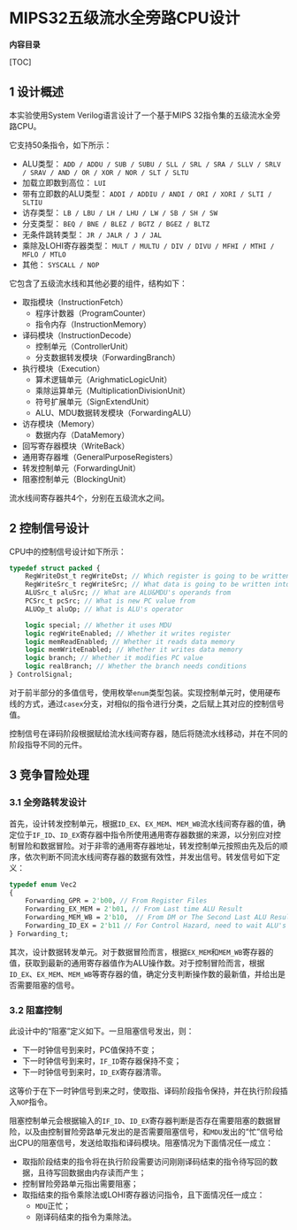 # MIPS32五级流水全旁路CPU设计

**内容目录**

[TOC]

## 1  设计概述

本实验使用System Verilog语言设计了一个基于MIPS 32指令集的五级流水全旁路CPU。

它支持50条指令，如下所示：

* ALU类型： `ADD / ADDU / SUB / SUBU / SLL / SRL / SRA / SLLV / SRLV / SRAV / AND / OR / XOR / NOR / SLT / SLTU`
* 加载立即数到高位： `LUI`
* 带有立即数的ALU类型： `ADDI / ADDIU / ANDI / ORI / XORI / SLTI / SLTIU`
* 访存类型： `LB / LBU / LH / LHU / LW / SB / SH / SW`
* 分支类型： `BEQ / BNE / BLEZ / BGTZ / BGEZ / BLTZ`
* 无条件跳转类型： `JR / JALR / J / JAL`
* 乘除及LOHI寄存器类型： `MULT / MULTU / DIV / DIVU / MFHI / MTHI / MFLO / MTLO`
* 其他： `SYSCALL / NOP`

它包含了五级流水线和其他必要的组件，结构如下：

* 取指模块（InstructionFetch）
  * 程序计数器（ProgramCounter）
  * 指令内存（InstructionMemory）
* 译码模块（InstructionDecode）
  * 控制单元（ControllerUnit）
  * 分支数据转发模块（ForwardingBranch）
* 执行模块（Execution）
  * 算术逻辑单元（ArighmaticLogicUnit）
  * 乘除运算单元（MultiplicationDivisionUnit）
  * 符号扩展单元（SignExtendUnit）
  * ALU、MDU数据转发模块（ForwardingALU）
* 访存模块（Memory）
  * 数据内存（DataMemory）
* 回写寄存器模块（WriteBack）
* 通用寄存器堆（GeneralPurposeRegisters）
* 转发控制单元（ForwardingUnit）
* 阻塞控制单元（BlockingUnit）

流水线间寄存器共4个，分别在五级流水之间。

## 2  控制信号设计

CPU中的控制信号设计如下所示：

```systemverilog
typedef struct packed {
    RegWriteDst_t regWriteDst; // Which register is going to be written
    RegWriteSrc_t regWriteSrc; // What data is going to be written into register
    ALUSrc_t aluSrc; // What are ALU&MDU's operands from
    PCSrc_t pcSrc; // What is new PC value from
    ALUOp_t aluOp; // What is ALU's operator

    logic special; // Whether it uses MDU
    logic regWriteEnabled; // Whether it writes register
    logic memReadEnabled; // Whether it reads data memory
    logic memWriteEnabled; // Whether it writes data memory
    logic branch; // Whether it modifies PC value
    logic realBranch; // Whether the branch needs conditions
} ControlSignal;
```

对于前半部分的多值信号，使用枚举`enum`类型包装。实现控制单元时，使用硬布线的方式，通过`casex`分支，对相似的指令进行分类，之后赋上其对应的控制信号值。

控制信号在译码阶段根据赋给流水线间寄存器，随后将随流水线移动，并在不同的阶段指导不同的元件。

## 3  竞争冒险处理

### 3.1  全旁路转发设计

首先，设计转发控制单元，根据`ID_EX`、`EX_MEM`、`MEM_WB`流水线间寄存器的值，确定位于`IF_ID`、`ID_EX`寄存器中指令所使用通用寄存器数据的来源，以分别应对控制冒险和数据冒险。对于非零的通用寄存器地址，转发控制单元按照由先及后的顺序，依次判断不同流水线间寄存器的数据有效性，并发出信号。转发信号如下定义：

```systemverilog
typedef enum Vec2
{
    Forwarding_GPR = 2'b00, // From Register Files
    Forwarding_EX_MEM = 2'b01, // From Last time ALU Result
    Forwarding_MEM_WB = 2'b10,  // From DM or The Second Last ALU Result
    Forwarding_ID_EX = 2'b11 // For Control Hazard, need to wait ALU's result
} Forwarding_t;
```

其次，设计数据转发单元。对于数据冒险而言，根据`EX_MEM`和`MEM_WB`寄存器的值，获取到最新的通用寄存器值作为ALU操作数。对于控制冒险而言，根据`ID_EX`、`EX_MEM`、`MEM_WB`等寄存器的值，确定分支判断操作数的最新值，并给出是否需要阻塞的信号。

### 3.2  阻塞控制

此设计中的“阻塞”定义如下。一旦阻塞信号发出，则：

* 下一时钟信号到来时，PC值保持不变；
* 下一时钟信号到来时，`IF_ID`寄存器保持不变；
* 下一时钟信号到来时，`ID_EX`寄存器清零。

这等价于在下一时钟信号到来之时，使取指、译码阶段指令保持，并在执行阶段插入`NOP`指令。

阻塞控制单元会根据输入的`IF_ID`、`ID_EX`寄存器判断是否存在需要阻塞的数据冒险，以及由控制冒险旁路单元发出的是否需要阻塞信号，和`MDU`发出的“忙”信号给出CPU的阻塞信号，发送给取指和译码模块。阻塞情况为下面情况任一成立：

* 取指阶段结束的指令将在执行阶段需要访问刚刚译码结束的指令待写回的数据，且待写回数据由内存读而产生；
* 控制冒险旁路单元指出需要阻塞；
* 取指结束的指令乘除法或LOHI寄存器访问指令，且下面情况任一成立：
  * `MDU`正忙；
  * 刚译码结束的指令为乘除法。

